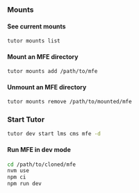 ### Mounts
#### See current mounts
```bash
tutor mounts list
```

#### Mount an MFE directory
```bash
tutor mounts add /path/to/mfe
```

#### Unmount an MFE directory
```bash
tutor mounts remove /path/to/mounted/mfe
```

### Start Tutor
```bash
tutor dev start lms cms mfe -d
```

#### Run MFE in dev mode
```bash
cd /path/to/cloned/mfe
nvm use
npm ci
npm run dev
```
